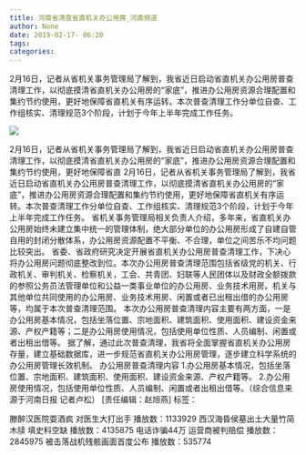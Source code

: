```yaml
---
title: 河南省清查省直机关办公用房_河南频道
author: None
date: 2019-02-17- 06:20
tags: 
categories: 
---
```

2月16日，记者从省机关事务管理局了解到，我省近日启动省直机关办公用房普查清理工作，以彻底摸清省直机关办公用房的“家底”，推进办公用房资源合理配置和集约节约使用，更好地保障省直机关有序运转。本次普查清理工作分单位自查、工作组核实、清理规范3个阶段，计划于今年上半年完成工作任务。
<!-- more -->
                
<img align="center" border="0" src="http://p2.ifengimg.com/a/2016/0810/204c433878d5cf9size1_w16_h16.png" />
                
            
2月16日，记者从省机关事务管理局了解到，我省近日启动省直机关办公用房普查清理工作，以彻底摸清省直机关办公用房的“家底”，推进办公用房资源合理配置和集约节约使用，更好地保障省直
2月16日，记者从省机关事务管理局了解到，我省近日启动省直机关办公用房普查清理工作，以彻底摸清省直机关办公用房的“家底”，推进办公用房资源合理配置和集约节约使用，更好地保障省直机关有序运转。本次普查清理工作分单位自查、工作组核实、清理规范3个阶段，计划于今年上半年完成工作任务。
省机关事务管理局相关负责人介绍，多年来，省直机关办公用房始终未建立集中统一的管理体制，绝大部分单位的办公用房形成了自建自管自用的封闭分散体系，办公用房资源配置不平衡、不合理，单位之间苦乐不均问题比较突出。
省委、省政府研究决定开展省直机关办公用房普查清理工作，下决心将办公用房问题彻底整改到位。本次办公用房普查清理范围包括省级党的机关、行政机关、审判机关、检察机关，工会、共青团、妇联等人民团体以及财政全额拨款的参照公务员法管理单位和公益一类事业单位的办公用房、业务技术用房。机关与其他单位共同使用的办公用房、业务技术用房、闲置或者已出租出借的办公用房等，均属于本次普查清理范围。
本次办公用房普查清理内容主要有两方面，一是办公用房基本情况，包括坐落位置、宗地面积、建筑面积、使用面积、建设资金来源、产权产籍等；二是办公用房使用情况，包括使用单位性质、人员编制、闲置或者出租出借等。
据了解，通过此次普查清理，我省将全面掌握省直机关办公用房存量，建立基础数据库，进一步规范省直机关办公用房管理，逐步建立科学系统的办公用房管理长效机制。
办公用房普查清理内容
1.办公用房基本情况，包括坐落位置、宗地面积、建筑面积、使用面积、建设资金来源、产权产籍等。
2.办公用房使用情况，包括使用单位性质、人员编制、闲置或者出租出借等。（综合信息来源于河南日报 记者卢松）
[责任编辑：赵旭燕]
标签：
 
             
滕醉汉医院耍酒疯 对医生大打出手
播放数：1133929
西汉海昏侯墓出土大量竹简木牍 填史料空缺
播放数：4135875
电话诈骗44万 运营商被判赔偿
播放数：2845975
被击落战机残骸画面首度公布
播放数：535774
